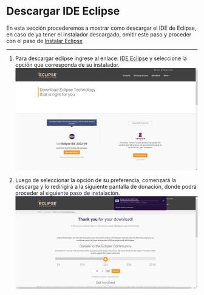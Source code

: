 # Descargar IDE Eclipse
En esta sección procederemos a mostrar como descargar el IDE de Eclipse, en caso de ya tener el instalador descargado, omitir este paso y proceder con el paso de [Instalar Eclipse](https://alberttmc.github.io/guiaeclipse/instalarEclipse.html)

---
1. Para descargar eclipse ingrese al enlace: [IDE Eclipse](https://www.eclipse.org/downloads/) y seleccione la opción que corresponda de su instalador.
![](https://raw.githubusercontent.com/AlberttMC/guiaeclipse/main/ImagesEclipse/img02.png )

2. Luego de seleccionar la opción de su preferencia, comenzará la descarga y lo redirigirá a la siguiente pantalla de donación, donde podrá proceder al siguiente paso de instalación.
![](https://raw.githubusercontent.com/AlberttMC/guiaeclipse/main/ImagesEclipse/img03.png) 
